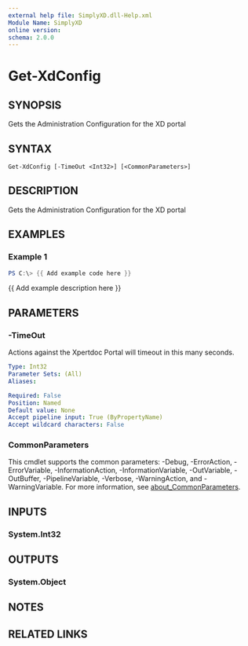 ```yaml
---
external help file: SimplyXD.dll-Help.xml
Module Name: SimplyXD
online version:
schema: 2.0.0
---
```


# Get-XdConfig

## SYNOPSIS
Gets the Administration Configuration for the XD portal

## SYNTAX

```
Get-XdConfig [-TimeOut <Int32>] [<CommonParameters>]
```

## DESCRIPTION
Gets the Administration Configuration for the XD portal

## EXAMPLES

### Example 1
```powershell
PS C:\> {{ Add example code here }}
```

{{ Add example description here }}

## PARAMETERS

### -TimeOut
Actions against the Xpertdoc Portal will timeout in this many seconds.

```yaml
Type: Int32
Parameter Sets: (All)
Aliases:

Required: False
Position: Named
Default value: None
Accept pipeline input: True (ByPropertyName)
Accept wildcard characters: False
```

### CommonParameters
This cmdlet supports the common parameters: -Debug, -ErrorAction, -ErrorVariable, -InformationAction, -InformationVariable, -OutVariable, -OutBuffer, -PipelineVariable, -Verbose, -WarningAction, and -WarningVariable. For more information, see [about_CommonParameters](http://go.microsoft.com/fwlink/?LinkID=113216).

## INPUTS

### System.Int32

## OUTPUTS

### System.Object
## NOTES

## RELATED LINKS

